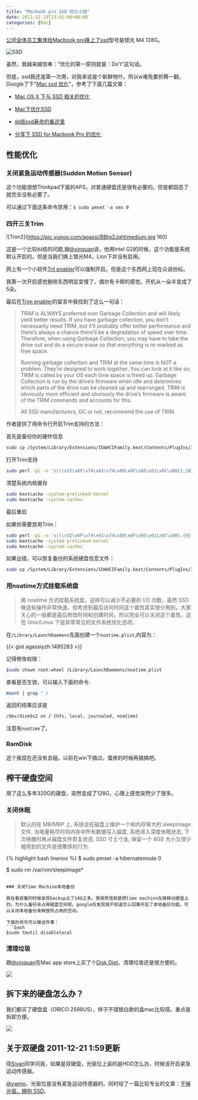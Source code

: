 ```yaml
---
title: "Macbook pro SSD 优化小结"
date: 2011-12-19T13:41:00+08:00
categories: [Mac]
---
```


[公司全体员工集体给Macbook pro换上了ssd](https://www.v2ex.com/t/23709)型号是镁光 M4 128G。

![SSD](https://pic.yupoo.com/agassi/BBudd6Ir/medish.jpg)

虽然，我越来越信奉：“优化的第一原则就是：Do't”这句话。

但是，ssd我还是第一次用，对我来说是个新鲜物什。所以w难免要折腾一翻。Google了下"[Mac ssd 优化](https://www.google.com/search?q=mac%20ssd%20%E4%BC%98%E5%8C%96)"，参考了下面几篇文章：

* [Mac OS X 下与 SSD 相关的优化](https://blog.jjgod.org/2010/04/17/macosx-ssd-tweaks/)

* [Mac下优化SSD](https://davidx.me/2011/09/24/optimize-ssd-on-mac/)

* [纠结ssd寿命的看这里](https://bbs.weiphone.com/read-htm-tid-2499589.html)

* [分享下 SSD for Macbook Pro 的优化](https://hi.baidu.com/omys/blog/item/67fc8a0e3a7d84fd37d1220b.html)

<!--more-->

## 性能优化

### 关闭紧急运动传感器(Sudden Motion Sensor)

这个功能很想Thinkpad下面的APS，对普通硬盘还是很有必要的。但是都固态了就完全没有必要了。

可以通过下面这条命令禁用：<code>$ sudo pmset -a sms 0</code>

### 四开三关Trim

![Trim2](https://pic.yupoo.com/agassi/BBtg2JqH/medium.jpg 160)

这是一个比较纠结的问题,据[@xinquan](https://weibo.com/xinquan)说，他用Intel G2的时候，这个功能是系统默认开启的。但是当我们换上镁光M4，Lion下并没有启用。

网上有一个小软件[Tril enabler](https://www.groths.org/?p=308)可以强制开启。但是这个东西网上现在众说纷纭。

我第一次开启感觉删除东西明显变慢了，偶尔有卡顿的感觉。开机从一朵半变成了5朵。

最后在[Trim enabler](https://www.groths.org/?p=308)的留言中我找到了这么一句话：

<blockquote>
<p>TRIM is ALWAYS preferred over Garbage Collection and will likely yield better results. If you have garbage collection, you don’t necessarily need TRIM, but it’ll probably offer better performance and there’s always a chance there’ll be a degradation of speed over time. Therefore, when using Garbage Collection, you may have to take the drive out and do a secure erase so that everything is re-marked as free space.
</p>
<p>
Running garbage collection and TRIM at the same time is NOT a problem. They’re designed to work together. You can look at it like so: TRIM is called by your OS each time space is freed up. Garbage Collection is run by the drive’s firmware when idle and determines which parts of the drive can be cleaned up and rearranged. TRIM is obviously more efficient and obviously the drive’s firmware is aware of the TRIM commands and accounts for this.
</p>
<p>All SSD manufacturers, GC or not, recommend the use of TRIM.</p>
</blockquote>


作者提供了用命令行开启Trim支持的方法：

首先是备份你的硬件信息
```bash
sudo cp /System/Library/Extensions/IOAHCIFamily.kext/Contents/PlugIns/IOAHCIBlockStorage.kext/Contents/MacOS IOAHCIBlockStorage /System/Library/Extensions/IOAHCIFamily.kext/Contents/PlugIns/IOAHCIBlockStorage.kext/Contents/MacOS/IOAHCIBlockStorage.original
```

打开Trim支持
```bash
sudo perl -pi -e 's|(\x52\x6F\x74\x61\x74\x69\x6F\x6E\x61\x6C\x00{1,20})[^\x00]{9}(\x00{1,20}\x51)|$1\x00\x00\x00\x00\x00\x00\x00\x00\x00$2|sg' /System/Library/Extensions/IOAHCIFamily.kext/Contents/PlugIns/IOAHCIBlockStorage.kext/Contents/MacOS/IOAHCIBlockStorage
```

清楚系统内核缓存
```bash
sudo kextcache -system-prelinked-kernel
sudo kextcache -system-caches
```


最后重启

如果你需要禁用Trim：
```bash
sudo perl -pi -e 's|(\x52\x6F\x74\x61\x74\x69\x6F\x6E\x61\x6C\x00).{9}(\x00\x51)|$1\x41\x50\x50\x4C\x45\x20\x53\x53\x44$2|sg' /System/Library/Extensions/IOAHCIFamily.kext/Contents/PlugIns/IOAHCIBlockStorage.kext/Contents/MacOS/IOAHCIBlockStorage
sudo kextcache -system-prelinked-kernel
sudo kextcache -system-caches
```
如果出错，可以恢复备份的系统硬盘信息文件：
```bash
sudo cp /System/Library/Extensions/IOAHCIFamily.kext/Contents/PlugIns/IOAHCIBlockStorage.kext/Contents/MacOS/IOAHCIBlockStorage.original /System/Library/Extensions/IOAHCIFamily.kext/Contents/PzlugIns/IOAHCIBlockStorage.kext/Contents/MacOS/IOAHCIBlockStorage
```

### 用noatime方式挂载系统盘
<blockquote>
用 noatime 方式挂载系统盘，这样可以减少不必要的 I/O 次数，虽然 SSD 做这些操作非常快速，但考虑到最后访问时间这个属性其实很少用到，大家关心的一般都是最后修改时间和创建时间，所以完全可以关闭这个属性，这在 Unix/Linux 下是非常常见的文件系统优化选项。
</blockquote>

在```/Library/LaunchDaemons```先面创建一个```noatime.plist```,内容为：

{{< gist agassiyzh 1495283 >}}

记得修改权限：
```bash
$sudo chown root:wheel /Library/LaunchDaemons/noatime.plist 
```

查看是否生效，可以输入下面的命令:

```bash
mount | grep " /
```

返回的结果应该是

```bash
/dev/disk0s2 on / (hfs, local, journaled, noatime)
```

 注意有```noatime```了。

### RamDisk

这个我现在还没有去碰。以前在win下搞过。蛋疼的时候再搞搞吧。

## 榨干硬盘空间

用了这么多年320G的硬盘，突然变成了128G，心理上感觉突然少了很多。

### 关闭休眠

<blockquote>
默认的在 MB/MBP 上, 系统会在磁盘上维护一个和内存等大的 sleepimage 文件, 当电量耗尽时将内存中所有数据写入磁盘, 系统进入深度休眠状态, 下次唤醒时再从磁盘文件恢复状态. SSD 寸土寸金, 保留一个 8GB 大小又很少被用到的文件是很奢侈的行为.
</blockquote>

{% highlight bash linenos %}
$ sudo pmset -a hibernatemode 0

$ sudo rm /var/vm/sleepimage*
```

### 关闭Time Machine本地备份

我在看容量的时候发现backup占了14G之多。我很奇怪我是把time machion在做移动硬盘上的。为什么备份会占用磁盘空间呢。google后发现我不知道怎么回事开启了本地备份功能。可以关闭本地备份来释放所占用的空间。

下面的命令可以做这件事：
```bash
$sudo tmutil disablelocal
```

### 清理垃圾

跟[@xinquan](https://weibo.com/xinquan)在Mac app store上买了个[Disk Diet](https://itunes.apple.com/cn/app/disk-diet/id445512770?l=en&mt=12)。清理垃圾还是很方便的。

![](https://pic.yupoo.com/agassi/BBtg3niP/medish.jpg)

## 拆下来的硬盘怎么办？
我们都买了硬盘盒（ORICO 2598US），样子不错银白款的盒mac比较搭。重点是拆卸方便。

![](https://www.orico.com.cn/images/20117122844739.jpg)

## 关于双硬盘 2011-12-21 1:59更新
[@Sivan](https://www.v2ex.com/member/Sivan)同学问我，如果是双硬盘，光驱位上装的是HDD怎么办，时候该开启紧急运动传感器。

[@ywjno](https://www.v2ex.com/member/ywjno)，光驱位是没有紧急运动传感器的。同时给了一篇比较专业的文章：[干掉光驱、拥抱 SSD](https://apple4.us/2011/03/kill-cdrom-embrace-ssd.html)。
